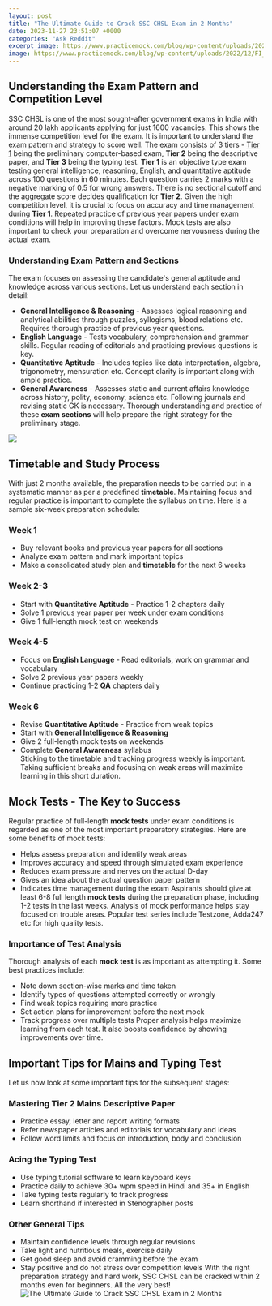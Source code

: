```yaml
---
layout: post
title: "The Ultimate Guide to Crack SSC CHSL Exam in 2 Months"
date: 2023-11-27 23:51:07 +0000
categories: "Ask Reddit"
excerpt_image: https://www.practicemock.com/blog/wp-content/uploads/2022/12/FI_SSC_CHSL_First_Attempt_Crack_051222.png
image: https://www.practicemock.com/blog/wp-content/uploads/2022/12/FI_SSC_CHSL_First_Attempt_Crack_051222.png
---
```


## Understanding the Exam Pattern and Competition Level  
SSC CHSL is one of the most sought-after government exams in India with around 20 lakh applicants applying for just 1600 vacancies. This shows the immense competition level for the exam. It is important to understand the exam pattern and strategy to score well. 
The exam consists of 3 tiers - [Tier 1](https://fistore.mysenprints.com/collection/alfieri) being the preliminary computer-based exam, **Tier 2** being the descriptive paper, and **Tier 3** being the typing test. **Tier 1** is an objective type exam testing general intelligence, reasoning, English, and quantitative aptitude across 100 questions in 60 minutes. Each question carries 2 marks with a negative marking of 0.5 for wrong answers. There is no sectional cutoff and the aggregate score decides qualification for **Tier 2**.
Given the high competition level, it is crucial to focus on accuracy and time management during **Tier 1**. Repeated practice of previous year papers under exam conditions will help in improving these factors. Mock tests are also important to check your preparation and overcome nervousness during the actual exam.
### Understanding Exam Pattern and Sections 
The exam focuses on assessing the candidate's general aptitude and knowledge across various sections. Let us understand each section in detail:
- **General Intelligence & Reasoning** - Assesses logical reasoning and analytical abilities through puzzles, syllogisms, blood relations etc. Requires thorough practice of previous year questions. 
- **English Language** - Tests vocabulary, comprehension and grammar skills. Regular reading of editorials and practicing previous questions is key.
- **Quantitative Aptitude** - Includes topics like data interpretation, algebra, trigonometry, mensuration etc. Concept clarity is important along with ample practice.
- **General Awareness** - Assesses static and current affairs knowledge across history, polity, economy, science etc. Following journals and revising static GK is necessary.
Thorough understanding and practice of these **exam sections** will help prepare the right strategy for the preliminary stage.

![](https://i.ytimg.com/vi/8JSIdYdU-eM/maxresdefault.jpg)
## Timetable and Study Process 
With just 2 months available, the preparation needs to be carried out in a systematic manner as per a predefined **timetable**. Maintaining focus and regular practice is important to complete the syllabus on time. Here is a sample six-week preparation schedule:
### Week 1 
- Buy relevant books and previous year papers for all sections 
- Analyze exam pattern and mark important topics 
- Make a consolidated study plan and **timetable** for the next 6 weeks
### Week 2-3
- Start with **Quantitative Aptitude** - Practice 1-2 chapters daily 
- Solve 1 previous year paper per week under exam conditions
- Give 1 full-length mock test on weekends
### Week 4-5  
- Focus on **English Language** - Read editorials, work on grammar and vocabulary 
- Solve 2 previous year papers weekly
- Continue practicing 1-2 **QA** chapters daily 
### Week 6  
- Revise **Quantitative Aptitude** - Practice from weak topics
- Start with **General Intelligence & Reasoning** 
- Give 2 full-length mock tests on weekends
- Complete **General Awareness** syllabus  
Sticking to the timetable and tracking progress weekly is important. Taking sufficient breaks and focusing on weak areas will maximize learning in this short duration.
## Mock Tests - The Key to Success
Regular practice of full-length **mock tests** under exam conditions is regarded as one of the most important preparatory strategies. Here are some benefits of mock tests:
- Helps assess preparation and identify weak areas 
- Improves accuracy and speed through simulated exam experience
- Reduces exam pressure and nerves on the actual D-day
- Gives an idea about the actual question paper pattern 
- Indicates time management during the exam
Aspirants should give at least 6-8 full length **mock tests** during the preparation phase, including 1-2 tests in the last weeks. Analysis of mock performance helps stay focused on trouble areas. Popular test series include Testzone, Adda247 etc for high quality tests.
### Importance of Test Analysis
Thorough analysis of each **mock test** is as important as attempting it. Some best practices include:
- Note down section-wise marks and time taken
- Identify types of questions attempted correctly or wrongly  
- Find weak topics requiring more practice
- Set action plans for improvement before the next mock
- Track progress over multiple tests
Proper analysis helps maximize learning from each test. It also boosts confidence by showing improvements over time.
## Important Tips for Mains and Typing Test
Let us now look at some important tips for the subsequent stages:
### Mastering Tier 2 Mains Descriptive Paper 
- Practice essay, letter and report writing formats 
- Refer newspaper articles and editorials for vocabulary and ideas
- Follow word limits and focus on introduction, body and conclusion
### Acing the Typing Test
- Use typing tutorial software to learn keyboard keys
- Practice daily to achieve 30+ wpm speed in Hindi and 35+ in English 
- Take typing tests regularly to track progress
- Learn shorthand if interested in Stenographer posts 
### Other General Tips
- Maintain confidence levels through regular revisions  
- Take light and nutritious meals, exercise daily
- Get good sleep and avoid cramming before the exam
- Stay positive and do not stress over competition levels
With the right preparation strategy and hard work, SSC CHSL can be cracked within 2 months even for beginners. All the very best!
![The Ultimate Guide to Crack SSC CHSL Exam in 2 Months](https://www.practicemock.com/blog/wp-content/uploads/2022/12/FI_SSC_CHSL_First_Attempt_Crack_051222.png)